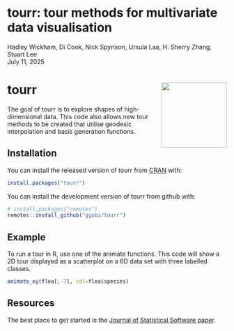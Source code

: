 tourr: tour methods for multivariate data visualisation
================
Hadley Wickham, Di Cook, Nick Spyrison, Ursula Laa, H. Sherry Zhang,
Stuart Lee
<br> July 11, 2025

<!-- README.md is generated from README.Rmd. Please edit that file -->

# tourr <img src="man/figures/logo.png" align="right" width="150" />

The goal of tourr is to explore shapes of high-dimensional data. This
code also allows new tour methods to be created that utilise geodesic
interpolation and basis generation functions.

## Installation

You can install the released version of tourr from
[CRAN](https://CRAN.R-project.org) with:

``` r
install.packages("tourr")
```

You can install the development version of tourr from github with:

``` r
# install.packages("remotes")
remotes::install_github("ggobi/tourr")
```

## Example

To run a tour in R, use one of the animate functions. This code will
show a 2D tour displayed as a scatterplot on a 6D data set with three
labelled classes.

``` r
animate_xy(flea[,-7], col=flea$species)
```

## Resources

The best place to get started is the [Journal of Statistical Software
paper](https://www.jstatsoft.org/article/view/v040i02).
